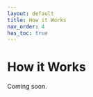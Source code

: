 ```yaml
---
layout: default
title: How it Works
nav_order: 4
has_toc: true
---
```

# How it Works

Coming soon.
